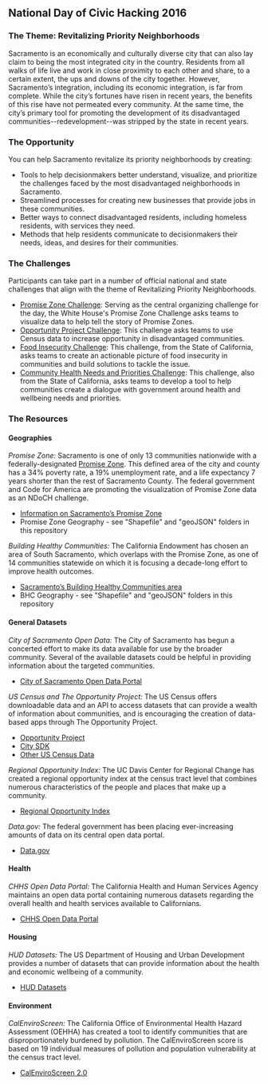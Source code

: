 ## National Day of Civic Hacking 2016

### The Theme: Revitalizing Priority Neighborhoods

Sacramento is an economically and culturally diverse city that can also lay claim to being the most integrated city in the country. Residents from all walks of life live and work in close proximity to each other and share, to a certain extent, the ups and downs of the city together. However, Sacramento’s integration, including its economic integration, is far from complete. While the city’s fortunes have risen in recent years, the benefits of this rise have not permeated every community. At the same time, the city’s primary tool for promoting the development of its disadvantaged communities--redevelopment--was stripped by the state in recent years.

### The Opportunity

You can help Sacramento revitalize its priority neighborhoods by creating:
* Tools to help decisionmakers better understand, visualize, and prioritize the challenges faced by the most disadvantaged neighborhoods in Sacramento.
* Streamlined processes for creating new businesses that provide jobs in these communities.
* Better ways to connect disadvantaged residents, including homeless residents, with services they need.
* Methods that help residents communicate to decisionmakers their needs, ideas, and desires for their communities.

### The Challenges
Participants can take part in a number of official national and state challenges that align with the theme of Revitalizing Priority Neighborhoods.
* [Promise Zone Challenge](https://www.codeforamerica.org/events/national-day-2016/challenge-promise-zone-data): Serving as the central organizing challenge for the day, the White House's Promise Zone Challenge asks teams to visualize data to help tell the story of Promise Zones.
* [Opportunity Project Challenge](https://www.codeforamerica.org/events/national-day-2016/challenge-the-opportunity-project): This challenge asks teams to use Census data to increase opportunity in disadvantaged communities.
* [Food Insecurity Challenge](https://github.com/code4sac/ndoch-2016/blob/master/FoodInsecurity.md): This challenge, from the State of California, asks teams to create an actionable picture of food insecurity in communities and build solutions to tackle the issue.
* [Community Health Needs and Priorities Challenge](https://github.com/code4sac/ndoch-2016/blob/master/CommunityHealthNeeds.md): This challenge, also from the State of California, asks teams to develop a tool to help communities create a dialogue with government around health and wellbeing needs and priorities.

### The Resources

#### Geographies

*Promise Zone:* Sacramento is one of only 13 communities nationwide with a federally-designated [Promise Zone](https://www.hudexchange.info/programs/promise-zones/promise-zones-overview/). This defined area of the city and county has a 34% poverty rate, a 19% unemployment rate, and a life expectancy 7 years shorter than the rest of Sacramento County. The federal government and Code for America are promoting the visualization of Promise Zone data as an NDoCH challenge.
* [Information on Sacramento’s Promise Zone](http://www.shra.org/SacramentoPromiseZone.aspx)
* Promise Zone Geography - see "Shapefile" and "geoJSON" folders in this repository

*Building Healthy Communities:* The California Endowment has chosen an area of South Sacramento, which overlaps with the Promise Zone, as one of 14 communities statewide on which it is focusing a decade-long effort to improve health outcomes.
* [Sacramento’s Building Healthy Communities area](http://www.calendow.org/places/sacramento/)
* BHC Geography - see "Shapefile" and "geoJSON" folders in this repository

#### General Datasets

*City of Sacramento Open Data:* The City of Sacramento has begun a concerted effort to make its data available for use by the broader community. Several of the available datasets could be helpful in providing information about the targeted communities.
* [City of Sacramento Open Data Portal](http://data.cityofsacramento.org/)

*US Census and The Opportunity Project:* The US Census offers downloadable data and an API to access datasets that can provide a wealth of information about communities, and is encouraging the creation of data-based apps through The Opportunity Project.
* [Opportunity Project](http://opportunity.census.gov/)
* [City SDK](http://uscensusbureau.github.io/citysdk/)
* [Other US Census Data](http://www.census.gov/data.html)

*Regional Opportunity Index:* The UC Davis Center for Regional Change has created a regional opportunity index at the census tract level that combines numerous characteristics of the people and places that make up a community.
* [Regional Opportunity Index](http://interact.regionalchange.ucdavis.edu/roi/)

*Data.gov:* The federal government has been placing ever-increasing amounts of data on its central open data portal.
* [Data.gov](https://www.data.gov/)

#### Health

*CHHS Open Data Portal:* The California Health and Human Services Agency maintains an open data portal containing numerous datasets regarding the overall health and health services available to Californians.
* [CHHS Open Data Portal](https://chhs.data.ca.gov/)

#### Housing

*HUD Datasets:* The US Department of Housing and Urban Development provides a number of datasets that can provide information about the health and economic wellbeing of a community.
* [HUD Datasets](https://www.huduser.gov/portal/pdrdatas_landing.html)

#### Environment

*CalEnviroScreen:* The California Office of Environmental Health Hazard Assessment (OEHHA) has created a tool to identify communities that are disproportionately burdened by pollution. The CalEnviroScreen score is based on 19 individual measures of pollution and population vulnerability at the census tract level.
* [CalEnviroScreen 2.0](http://oehha.ca.gov/calenviroscreen/report/calenviroscreen-version-20)
